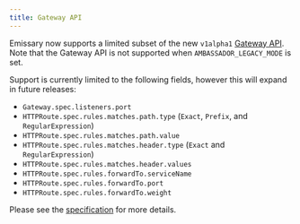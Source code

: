 ```yaml
---
title: Gateway API
---
```


Emissary now supports a limited subset of the new `v1alpha1` [Gateway API](https://gateway-api.sigs.k8s.io/).
Note that the Gateway API is not supported when `AMBASSADOR_LEGACY_MODE` is set.

Support is currently limited to the following fields, however this will expand in future releases:

  - `Gateway.spec.listeners.port`
  - `HTTPRoute.spec.rules.matches.path.type` (`Exact`, `Prefix`, and `RegularExpression`)
  - `HTTPRoute.spec.rules.matches.path.value`
  - `HTTPRoute.spec.rules.matches.header.type` (`Exact` and `RegularExpression`)
  - `HTTPRoute.spec.rules.matches.header.values`
  - `HTTPRoute.spec.rules.forwardTo.serviceName`
  - `HTTPRoute.spec.rules.forwardTo.port`
  - `HTTPRoute.spec.rules.forwardTo.weight`

Please see the [specification](https://gateway-api.sigs.k8s.io/v1alpha2/api-types/gatewayclass/) for more details.
